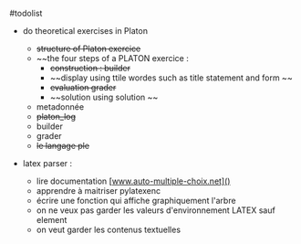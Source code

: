 #todolist



- do theoretical exercises in Platon 
	- ~~structure of Platon exercice~~
	- ~~the four steps of a PLATON exercice : 
		- ~~construction : builder~~
		- ~~display using ttile wordes such as title statement and form ~~
		- ~~evaluation grader~~
		- ~~solution using solution ~~
	- metadonnée 
	- ~~platon_log~~
	- builder
	- grader
	- ~~le langage ple~~ 

- latex parser : 
	- lire documentation [www.auto-multiple-choix.net]()
	- apprendre à maitriser pylatexenc
	- écrire une fonction qui affiche graphiquement l'arbre 
	- on ne veux pas garder les valeurs d'environnement LATEX sauf element
	- on veut garder les contenus textuelles 